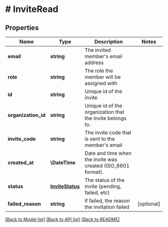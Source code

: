 # # InviteRead

## Properties

Name | Type | Description | Notes
------------ | ------------- | ------------- | -------------
**email** | **string** | The invited member&#39;s email address |
**role** | **string** | The role the member will be assigned with |
**id** | **string** | Unique id of the invite |
**organization_id** | **string** | Unique id of the organization that the invite belongs to. |
**invite_code** | **string** | The invite code that is sent to the member&#39;s email |
**created_at** | **\DateTime** | Date and time when the invite was created (ISO_8601 format). |
**status** | [**InviteStatus**](InviteStatus.md) | The status of the invite (pending, failed, etc) |
**failed_reason** | **string** | if failed, the reason the invitation failed | [optional]

[[Back to Model list]](../../README.md#models) [[Back to API list]](../../README.md#endpoints) [[Back to README]](../../README.md)
